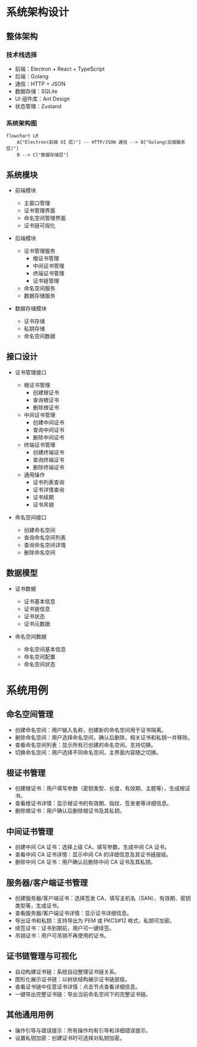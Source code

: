 # 系统架构设计

## 整体架构

### 技术栈选择

- 前端：Electron + React + TypeScript
- 后端：Golang
- 通信：HTTP + JSON
- 数据存储：SQLite
- UI 组件库：Ant Design
- 状态管理：Zustand

### 系统架构图

```mermaid
flowchart LR
    A["Electron(前端 UI 层)"] -- HTTP/JSON 通信 --> B["Golang(后端服务层)"]
    B --> C["数据存储层"]
```

## 系统模块

- 前端模块

  - 主窗口管理
  - 证书管理界面
  - 命名空间管理界面
  - 证书链可视化

- 后端模块

  - 证书管理服务
    - 根证书管理
    - 中间证书管理
    - 终端证书管理
    - 证书链管理
  - 命名空间服务
  - 数据存储服务

- 数据存储模块
  - 证书存储
  - 私钥存储
  - 命名空间数据

## 接口设计

- 证书管理接口

  - 根证书管理
    - 创建根证书
    - 查询根证书
    - 删除根证书
  - 中间证书管理
    - 创建中间证书
    - 查询中间证书
    - 删除中间证书
  - 终端证书管理
    - 创建终端证书
    - 查询终端证书
    - 删除终端证书
  - 通用操作
    - 证书列表查询
    - 证书详情查询
    - 证书续期
    - 证书吊销

- 命名空间接口

  - 创建命名空间
  - 查询命名空间列表
  - 查询命名空间详情
  - 删除命名空间

## 数据模型

- 证书数据

  - 证书基本信息
  - 证书链信息
  - 证书状态
  - 证书元数据

- 命名空间数据
  - 命名空间基本信息
  - 命名空间配置
  - 命名空间状态

# 系统用例

## 命名空间管理

- 创建命名空间：用户输入名称，创建新的命名空间用于证书隔离。
- 删除命名空间：用户选择命名空间，确认后删除，相关证书和私钥一并移除。
- 查看命名空间列表：显示所有已创建的命名空间，支持切换。
- 切换命名空间：用户选择不同命名空间，主界面内容随之切换。

## 根证书管理

- 创建根证书：用户填写参数（密钥类型、长度、有效期、主题等），生成根证书。
- 查看根证书详情：显示根证书的有效期、指纹、签发者等详细信息。
- 删除根证书：用户确认后删除根证书及其私钥。

## 中间证书管理

- 创建中间 CA 证书：选择上级 CA，填写参数，生成中间 CA 证书。
- 查看中间 CA 证书详情：显示中间 CA 的详细信息及其证书链层级。
- 删除中间 CA 证书：用户确认后删除中间 CA 证书及其私钥。

## 服务器/客户端证书管理

- 创建服务器/客户端证书：选择签发 CA，填写主机名（SAN）、有效期、密钥类型等，生成证书。
- 查看服务器/客户端证书详情：显示证书详细信息。
- 导出证书和私钥：支持导出为 PEM 或 PKCS#12 格式，私钥可加密。
- 续签证书：证书到期前，用户可一键续签。
- 吊销证书：用户可吊销不再使用的证书。

## 证书链管理与可视化

- 自动构建证书链：系统自动整理证书链关系。
- 图形化展示证书链：以树状结构展示证书链层级。
- 查看证书链中任意证书详情：点击节点查看详细信息。
- 一键导出完整证书链：导出当前命名空间下的完整证书链。

## 其他通用用例

- 操作引导与错误提示：所有操作均有引导和详细错误提示。
- 设置私钥加密：创建证书时可选择对私钥加密。
